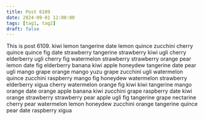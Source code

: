 ```yaml
---
title: Post 6109
date: 2024-09-01 12:00:00
tags: [tag1, tag2]
draft: false
---
```

This is post 6109.
kiwi
lemon
tangerine
date
lemon
quince
zucchini
cherry
quince
quince
fig
date
strawberry
tangerine
strawberry
kiwi
ugli
cherry
elderberry
ugli
cherry
fig
watermelon
strawberry
strawberry
orange
pear
lemon
date
fig
elderberry
banana
kiwi
apple
honeydew
tangerine
date
pear
ugli
mango
grape
orange
mango
yuzu
grape
zucchini
ugli
watermelon
quince
zucchini
raspberry
mango
fig
honeydew
watermelon
strawberry
elderberry
xigua
cherry
watermelon
orange
fig
kiwi
kiwi
tangerine
mango
orange
date
orange
apple
banana
kiwi
zucchini
grape
raspberry
date
kiwi
orange
strawberry
strawberry
pear
apple
ugli
fig
tangerine
grape
nectarine
cherry
pear
watermelon
lemon
honeydew
zucchini
orange
tangerine
quince
pear
date
raspberry
xigua
